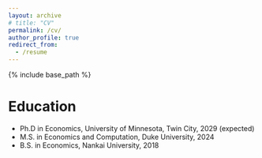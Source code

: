 ```yaml
---
layout: archive
# title: "CV"
permalink: /cv/
author_profile: true
redirect_from:
  - /resume
---
```


{% include base_path %}

Education
======
* Ph.D in Economics, University of Minnesota, Twin City, 2029 (expected)
* M.S. in Economics and Computation, Duke University, 2024
* B.S. in Economics, Nankai University, 2018
  
